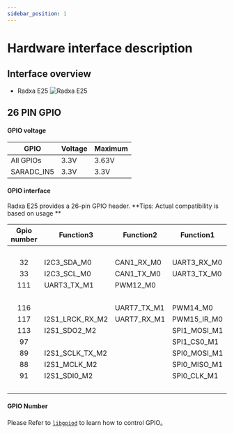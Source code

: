 ```yaml
---
sidebar_position: 1
---
```


# Hardware interface description

## Interface overview

- Radxa E25
  ![Radxa E25](/img/cm3i/e25/e25-overview.webp)

## 26 PIN GPIO

#### GPIO voltage

| GPIO       | Voltage | Maximum |
| ---------- | ------- | ------- |
| All GPIOs  | 3.3V    | 3.63V   |
| SARADC_IN5 | 3.3V    | 3.3V    |

#### GPIO interface

Radxa E25 provides a 26-pin GPIO header.
**Tips: Actual compatibility is based on usage **

<div className='gpio_style'>

| Gpio number | Function3       | Function2   | Function1    |   GPIO   |               PIN               |               PIN               |    GPIO     | Function1    | Function2   | Function3       | Gpio number |
| :---------: | --------------- | ----------- | ------------ | :------: | :-----------------------------: | :-----------------------------: | :---------: | ------------ | ----------- | --------------- | :---------: |
|             |                 |             |              |   3.3V   | <div className='yellow'>1</div> |  <div className='red'>2</div>   |     5V      |              |             |                 |             |
|     32      | I2C3_SDA_M0     | CAN1_RX_M0  | UART3_RX_M0  | GPIO1_A0 | <div className='green'>3</div>  |  <div className='red'>3</div>   |     5V      |              |             |                 |             |
|     33      | I2C3_SCL_M0     | CAN1_TX_M0  | UART3_TX_M0  | GPIO1_A1 | <div className='green'>5</div>  | <div className='black'>6</div>  |     GND     |              |             |                 |             |
|     111     | UART3_TX_M1     | PWM12_M0    |              | GPIO3_B7 | <div className='green'>7</div>  | <div className='green'>8</div>  |  GPIO3_C2   | SPI1_MISO_M1 | UART5_TX_M1 | I2S1_SDO3_M2    |     114     |
|             |                 |             |              |   GND    | <div className='black'>9</div>  | <div className='green'>10</div> |  GPIO3_C3   | SPI1_CLK_M1  | UART5_RX_M1 | I2S1_SCLK_RX_M2 |     115     |
|     116     |                 | UART7_TX_M1 | PWM14_M0     | GPIO3_C4 | <div className='green'>11</div> | <div className='green'>12</div> |  GPIO3_A3   |              |             |                 |     99      |
|     117     | I2S1_LRCK_RX_M2 | UART7_RX_M1 | PWM15_IR_M0  | GPIO3_C5 | <div className='green'>13</div> | <div className='black'>14</div> |     GND     |              |             |                 |             |
|     113     | I2S1_SDO2_M2    |             | SPI1_MOSI_M1 | GPIO3_C1 | <div className='green'>15</div> | <div className='green'>16</div> |  GPIO2_D2   | SPI0_CSO_M1  |             | I2S1_LRCK_TX_M2 |     90      |
|     97      |                 |             | SPI1_CS0_M1  | GPIO3_A1 | <div className='green'>17</div> | <div className='green'>18</div> |  GPIO0_C6   |              | PWM7_IR     |                 |     22      |
|     89      | I2S1_SCLK_TX_M2 |             | SPI0_MOSI_M1 | GPIO2_D1 | <div className='green'>19</div> | <div className='black'>20</div> |     GND     |              |             |                 |             |
|     88      | I2S1_MCLK_M2    |             | SPI0_MISO_M1 | GPIO2_D0 | <div className='green'>21</div> | <div className='green'>22</div> | SARADC_VIN5 |              |             |                 |             |
|     91      | I2S1_SDI0_M2    |             | SPI0_CLK_M1  | GPIO2_D3 | <div className='green'>23</div> | <div className='green'>24</div> |  GPIO4_C6   |              | PWM13_M1    |                 |     150     |
|             |                 |             |              |   GND    | <div className='black'>25</div> | <div className='green'>26</div> |  GPIO3_C0   |              | PWM13_M0    | UART3_RX_M1     |     112     |

</div>

#### GPIO Number

Please Refer to [`libgpiod`](/radxa-os/development/libgpiod.md) to learn how to control GPIO。
